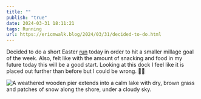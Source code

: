 ```yaml
---
title: ""
publish: "true"
date: 2024-03-31 18:11:21
tags: Running
url: https://ericmwalk.blog/2024/03/31/decided-to-do.html
---
```


Decided to do a short Easter [run](https://strava.com/activities/11077001151) today in order to hit a smaller millage goal of the week. Also, felt like with the amount of snacking and food in my future today this will be a good start. Looking at this dock I feel like it is placed out further than before but I could be wrong. 🤷‍♂️

![A weathered wooden pier extends into a calm lake with dry, brown grass and patches of snow along the shore, under a cloudy sky.](https://ericmwalk.blog/uploads/2024/img-8494.jpeg)